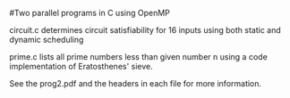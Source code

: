 #Two parallel programs in C using OpenMP

circuit.c determines circuit satisfiability for 16 inputs using both static and dynamic scheduling

prime.c lists all prime numbers less than given number n using a code implementation of Eratosthenes' sieve.

See the prog2.pdf and the headers in each file for more information.
